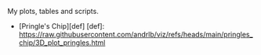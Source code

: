My plots, tables and scripts.


- [Pringle's Chip][def]
[def]: https://raw.githubusercontent.com/andrlb/viz/refs/heads/main/pringles_chip/3D_plot_pringles.html
